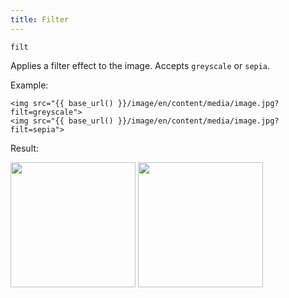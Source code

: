 ```yaml
---
title: Filter
---
```


`filt`

Applies a filter effect to the image. Accepts `greyscale` or `sepia`.

Example:

```twig
<img src="{{ base_url() }}/image/en/content/media/image.jpg?filt=greyscale">
<img src="{{ base_url() }}/image/en/content/media/image.jpg?filt=sepia">
```

Result:

<img width="200" class="inline" src="[base_url]/image/en/content/media/image.jpg?q=70&w=200&dpr=2&filt=greyscale">
<img width="200" class="inline" src="[base_url]/image/en/content/media/image.jpg?q=70&w=200&dpr=2&filt=sepia">
